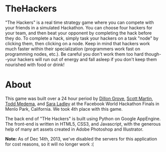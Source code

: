 TheHackers
==========

"The Hackers" is a real time strategy game where you can compete with your friends in a simulated Hackathon.  You can choose four hackers for your team, and then beat your opponent by completing the hack before they do.  To complete a hack, simply task your hackers on a task "node" by clicking them, then clicking on a node.  Keep in mind that hackers work much faster within their specialization (programmers work fast on programming nodes, etc.).  Be careful you don't work them too hard though--your hackers will run out of energy and fall asleep if you don't keep them nourished with food or drink!

About
==========
This game was built over a 24 hour period by [Dillon Grove](https://www.github.com/dillongrove), [Scott Martin](https://www.github.com/smartin015), [Todd Medema](http://www.toddmedema.com), and [Sara Ladley](http://saraladley.com/#/0) at the Facebook World Hackathon Finals in Menlo Park, California.  We took 4th place with this game.

The back end of "THe Hackers" is built using Python on Google AppEngine.  The front-end is written in HTML5, CSS3, and Javascript, with the generous help of many art assets created in Adobe Photoshop and Illustrator.

__Note:__ As of Dec 14th, 2013, we've disabled the servers for this application for cost reasons, so it will no longer work :(